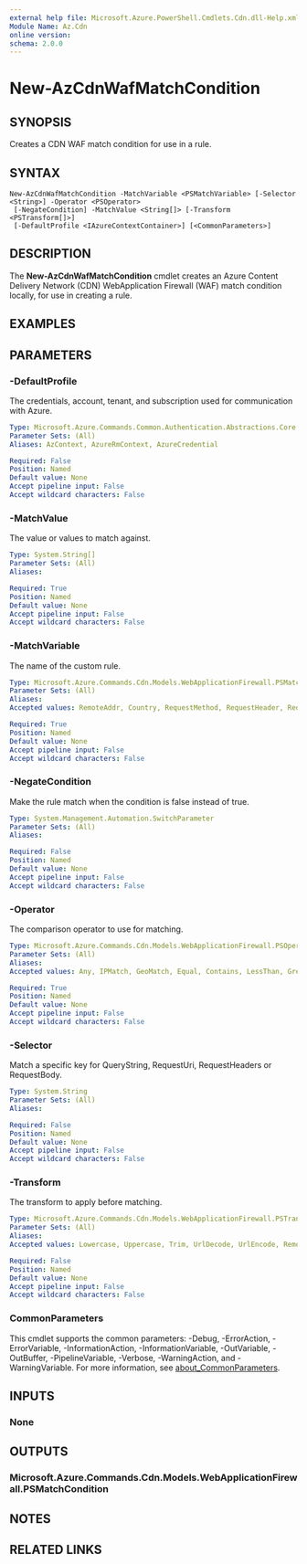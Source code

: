 ```yaml
---
external help file: Microsoft.Azure.PowerShell.Cmdlets.Cdn.dll-Help.xml
Module Name: Az.Cdn
online version:
schema: 2.0.0
---
```


# New-AzCdnWafMatchCondition

## SYNOPSIS
Creates a CDN WAF match condition for use in a rule.

## SYNTAX

```
New-AzCdnWafMatchCondition -MatchVariable <PSMatchVariable> [-Selector <String>] -Operator <PSOperator>
 [-NegateCondition] -MatchValue <String[]> [-Transform <PSTransform[]>]
 [-DefaultProfile <IAzureContextContainer>] [<CommonParameters>]
```

## DESCRIPTION
The **New-AzCdnWafMatchCondition** cmdlet creates an Azure Content Delivery Network (CDN) 
WebApplication Firewall (WAF) match condition locally, for use in creating a rule.

## EXAMPLES

## PARAMETERS

### -DefaultProfile
The credentials, account, tenant, and subscription used for communication with Azure.

```yaml
Type: Microsoft.Azure.Commands.Common.Authentication.Abstractions.Core.IAzureContextContainer
Parameter Sets: (All)
Aliases: AzContext, AzureRmContext, AzureCredential

Required: False
Position: Named
Default value: None
Accept pipeline input: False
Accept wildcard characters: False
```

### -MatchValue
The value or values to match against.

```yaml
Type: System.String[]
Parameter Sets: (All)
Aliases:

Required: True
Position: Named
Default value: None
Accept pipeline input: False
Accept wildcard characters: False
```

### -MatchVariable
The name of the custom rule.

```yaml
Type: Microsoft.Azure.Commands.Cdn.Models.WebApplicationFirewall.PSMatchVariable
Parameter Sets: (All)
Aliases:
Accepted values: RemoteAddr, Country, RequestMethod, RequestHeader, RequestUri, QueryString, RequestBody, Cookies, PostArgs

Required: True
Position: Named
Default value: None
Accept pipeline input: False
Accept wildcard characters: False
```

### -NegateCondition
Make the rule match when the condition is false instead of true.

```yaml
Type: System.Management.Automation.SwitchParameter
Parameter Sets: (All)
Aliases:

Required: False
Position: Named
Default value: None
Accept pipeline input: False
Accept wildcard characters: False
```

### -Operator
The comparison operator to use for matching.

```yaml
Type: Microsoft.Azure.Commands.Cdn.Models.WebApplicationFirewall.PSOperator
Parameter Sets: (All)
Aliases:
Accepted values: Any, IPMatch, GeoMatch, Equal, Contains, LessThan, GreaterThan, LessThanOrEqual, GreaterThanOrEqual, BeginsWith, EndsWith, RegEx

Required: True
Position: Named
Default value: None
Accept pipeline input: False
Accept wildcard characters: False
```

### -Selector
Match a specific key for QueryString, RequestUri, RequestHeaders or RequestBody.

```yaml
Type: System.String
Parameter Sets: (All)
Aliases:

Required: False
Position: Named
Default value: None
Accept pipeline input: False
Accept wildcard characters: False
```

### -Transform
The transform to apply before matching.

```yaml
Type: Microsoft.Azure.Commands.Cdn.Models.WebApplicationFirewall.PSTransform[]
Parameter Sets: (All)
Aliases:
Accepted values: Lowercase, Uppercase, Trim, UrlDecode, UrlEncode, RemoveNulls

Required: False
Position: Named
Default value: None
Accept pipeline input: False
Accept wildcard characters: False
```

### CommonParameters
This cmdlet supports the common parameters: -Debug, -ErrorAction, -ErrorVariable, -InformationAction, -InformationVariable, -OutVariable, -OutBuffer, -PipelineVariable, -Verbose, -WarningAction, and -WarningVariable. For more information, see [about_CommonParameters](http://go.microsoft.com/fwlink/?LinkID=113216).

## INPUTS

### None

## OUTPUTS

### Microsoft.Azure.Commands.Cdn.Models.WebApplicationFirewall.PSMatchCondition

## NOTES

## RELATED LINKS
